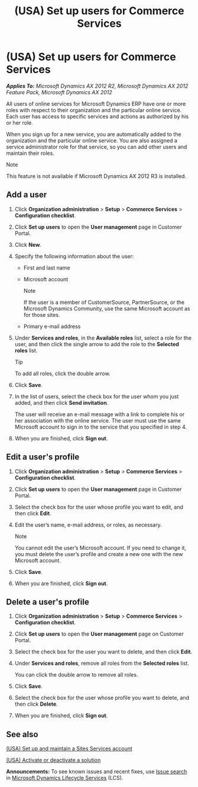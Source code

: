 ﻿---
title: (USA) Set up users for Commerce Services
TOCTitle: (USA) Set up users for Commerce Services
ms:assetid: 485c3736-6783-401a-a78d-726ce8f7e9a2
ms:mtpsurl: https://technet.microsoft.com/en-us/library/Hh242400(v=AX.60)
ms:contentKeyID: 36056924
ms.date: 04/18/2014
mtps_version: v=AX.60
---

# (USA) Set up users for Commerce Services 


_**Applies To:** Microsoft Dynamics AX 2012 R2, Microsoft Dynamics AX 2012 Feature Pack, Microsoft Dynamics AX 2012_

All users of online services for Microsoft Dynamics ERP have one or more roles with respect to their organization and the particular online service. Each user has access to specific services and actions as authorized by his or her role.

When you sign up for a new service, you are automatically added to the organization and the particular online service. You are also assigned a service administrator role for that service, so you can add other users and maintain their roles.


> [!NOTE]
> <P>This feature is not available if Microsoft Dynamics AX 2012 R3 is installed.</P>



## Add a user

1.  Click **Organization administration** \> **Setup** \> **Commerce Services** \> **Configuration checklist**.

2.  Click **Set up users** to open the **User management** page in Customer Portal.

3.  Click **New**.

4.  Specify the following information about the user:
    
      - First and last name
    
      - Microsoft account
        

        > [!NOTE]
        > <P>If the user is a member of CustomerSource, PartnerSource, or the Microsoft Dynamics Community, use the same Microsoft account as for those sites.</P>

    
      - Primary e-mail address

5.  Under **Services and roles**, in the **Available roles** list, select a role for the user, and then click the single arrow to add the role to the **Selected roles** list.
    

    > [!TIP]
    > <P>To add all roles, click the double arrow.</P>



6.  Click **Save**.

7.  In the list of users, select the check box for the user whom you just added, and then click **Send invitation**.
    
    The user will receive an e-mail message with a link to complete his or her association with the online service. The user must use the same Microsoft account to sign in to the service that you specified in step 4.

8.  When you are finished, click **Sign out**.

## Edit a user's profile

1.  Click **Organization administration** \> **Setup** \> **Commerce Services** \> **Configuration checklist**.

2.  Click **Set up users** to open the **User management** page in Customer Portal.

3.  Select the check box for the user whose profile you want to edit, and then click **Edit**.

4.  Edit the user’s name, e-mail address, or roles, as necessary.
    

    > [!NOTE]
    > <P>You cannot edit the user’s Microsoft account. If you need to change it, you must delete the user’s profile and create a new one with the new Microsoft account.</P>



5.  Click **Save**.

6.  When you are finished, click **Sign out**.

## Delete a user's profile

1.  Click **Organization administration** \> **Setup** \> **Commerce Services** \> **Configuration checklist**.

2.  Click **Set up users** to open the **User management** page on Customer Portal.

3.  Select the check box for the user you want to delete, and then click **Edit**.

4.  Under **Services and roles**, remove all roles from the **Selected roles** list.
    
    You can click the double arrow to remove all roles.

5.  Click **Save**.

6.  Select the check box for the user whose profile you want to delete, and then click **Delete**.

7.  When you are finished, click **Sign out**.

## See also

[(USA) Set up and maintain a Sites Services account](usa-set-up-and-maintain-a-sites-services-account.md)

[(USA) Activate or deactivate a solution](usa-activate-or-deactivate-a-solution.md)

  
**Announcements:** To see known issues and recent fixes, use [Issue search](http://go.microsoft.com/fwlink/?linkid=389258) in [Microsoft Dynamics Lifecycle Services](http://go.microsoft.com/fwlink/?linkid=306505) (LCS).


